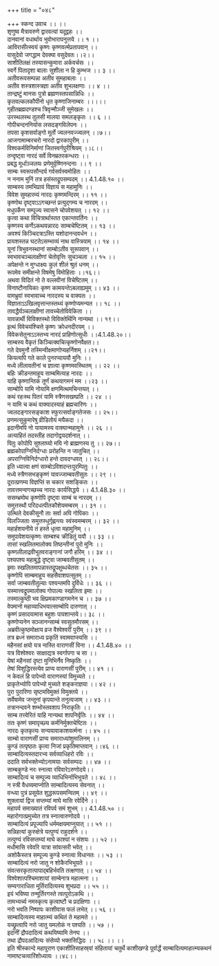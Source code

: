 +++
title = "०४८"

+++
स्कन्द उवाच ।। ।।  
शृणुष्व मैत्रावरुणे द्वारवत्यां यदूद्वहः ।।  
दानवानां वधार्थाय भुवोभारापनुत्तये ।। १ ।।  
आविरासीत्स्वयं कृष्णः कृष्णवर्त्मप्रतापवान् ।।  
वासुदेवो जगद्धाम देवक्या वसुदेवतः।।२।।  
साशीतिलक्षं तस्यासन्कुमारा अर्कवर्चसः ।।  
स्वर्गे पितादृशा बालाः सुशीला न हि कुम्भज ।। ३ ।।  
अतीवरूपसम्पन्ना अतीव सुमहाबलाः ।।  
अतीव शस्त्रशास्त्रज्ञा अतीव शुभलक्षणाः ।। ४ ।।  
तान्द्रष्टुं मानसः पुत्रो ब्रह्मणस्तपसान्निधिः ।।  
कृतवल्कलकौपीनो धृत कृष्णाजिनाम्बरः ।।।।।  
गृहीतब्रह्मदण्डश्च त्रिवृन्मौञ्जी सुमेखलः ।।  
उरस्थलस्थ तुलसी मालया समलङ्कृतः ।। ६ ।।  
गोपीचन्दननिर्यास लसदङ्गविलेपनः ।।  
तपसा कृशसर्वाङ्गो मूर्तो ज्वलनवज्ज्वलन् ।।७।।  
आजगामाम्बरचरो नारदो द्वारकापुरीम् ।।  
विश्वकर्मविनिर्माणां जितस्वर्गपुरीश्रियम् ।।८।।  
तन्दृष्ट्वा नारदं सर्वे विनम्रतरकन्धराः ।।  
प्रबद्ध मूर्धाञ्जलयः प्रणेमुर्वृष्णिनन्दनाः ।। ९ ।।  
साम्बः स्वरूपसौन्दर्य गर्वसर्वस्वमोहितः ।।  
न ननाम मुनिं तत्र हसंस्तद्रूपसम्पदम् ।। 4.1.48.१० ।।  
साम्बस्य तमभिप्रायं विज्ञाय स महामुनिः ।।  
विवेश सुमहारम्यं नारदः कृष्णमन्दिरम् ।। ११ ।।  
कृष्णोथ दृष्ट्वाऽऽगच्छन्तं प्रत्युद्गम्य च नारदम् ।।  
मधुपर्केण सम्पूज्य स्वासने चोपवेशयत् ।। १२ ।।  
कृत्वा कथा विचित्रार्थास्तत एकान्तवर्तिनः ।।  
कृष्णस्य कर्णेऽकथयन्नारदः साम्बचेष्टितम् ।। १३ ।।  
अवश्यं किञ्चिदत्राऽस्ति यशोदानन्दवर्धन ।।  
प्रायशस्तन्न घटतेऽसम्भाव्यं नाथ वास्त्रियाम् ।। १४ ।।  
यूनां त्रिभुवनस्थानां साम्बोऽतीव सुरूपवान् ।।  
स्वभावचञ्चलाक्षीणां चेतोवृत्तिः सुचञ्चला ।। १५ ।।  
अपेक्षन्ते न मुग्धाक्ष्यः कुलं शीलं श्रुतं धनम् ।।  
रूपमेव समीक्षन्ते विषमेषु विमोहिताः ।।१६।।  
अथवा विदितं नो ते वल्लवीनां विचेष्टितम् ।।  
विनाष्टौनायिकाः कृष्ण कामयन्तेऽबलाह्यमुम् ।। ४३ ।।  
वामभ्रुवां स्वभावाच्च नारदस्य च वाक्यतः ।।  
विज्ञाताऽऽखिलवृत्तान्तस्तथ्यं कृष्णोप्यमन्यत ।। १८ ।।  
तावद्धैर्यञ्चलाक्षीणां तावच्चेतोविवेकिता ।।  
यावन्नार्थी विविक्तस्थो विविक्तेर्थिनि नान्यथा ।। १९।।  
इत्थं विवेचयंश्चित्ते कृष्णः क्रोधनदीरयम् ।।  
विवेकसेतुनाऽऽस्तभ्य नारदं प्राहिणोत्सुधीः ।।4.1.48.२०।।  
साम्बस्य वैकृतं किञ्चित्क्वचित्कृष्णोनवैक्षत।।  
गते देवमुनौ तस्मिन्वीक्षमाणोप्यहर्निशम् ।।२१।।  
कियत्यपि गते काले पुनरप्याययौ मुनिः ।।  
मध्ये लीलावतीनां च ज्ञात्वा कृष्णमवस्थितम् ।। २२ ।।  
बहिः क्रीडन्तमाहूय साम्बमित्याह नारदः ।।  
याहि कृष्णान्तिकं तूर्णं कथयागमनं मम ।।२३ ।।  
साम्बोपि यामि नोयामि क्षणमित्थमचिन्तयत् ।।  
कथं रहःस्थ पितरं यामि स्त्रैणसखम्प्रति ।। २४ ।।  
न यामि च कथं वाक्यादस्याहं ब्रह्मचारिणः ।।  
ज्वलदङ्गारसङ्काश स्फुरत्सर्वाङ्गतेजसः ।। २५।।  
प्रणमत्सुकुमारेषु व्रीडितोयं मयैकदा ।।  
इदानीमपि नो यायामस्य वाक्यान्महामुनेः ।। २६ ।।  
अत्याहितं तदस्तीह तदागोद्वयदर्शनात् ।।  
पितुः कोपोपि सुश्लाघ्यो मयि नो ब्राह्मणस्य तु ।। २७।।  
ब्रह्मकोपाग्निनिर्दग्धाः प्ररोहन्ति न जातुचित् ।।  
अपराग्निविनिर्दग्धारो हन्ते दावदग्धवत् ।। २८।।  
इति ध्यात्वा क्षणं साम्बोऽविशदन्तःपुरम्पितुः ।।  
मध्ये स्त्रैणसभङ्कृष्णं यावज्जाम्बवतीसुतः ।। २९ ।।  
दूरात्प्रणम्य विज्ञप्तिं स चकार सशङ्कितः ।।  
तावत्तमन्वगच्छच्च नारदः कार्यसिद्धये ।। 4.1.48.३० ।।  
ससम्भ्रमोथ कृष्णोपि दृष्ट्वा साम्बं च नारदम् ।।  
समुत्तस्थौ परिदधत्पीतकौशेयमम्बरम् ।। ३१ ।।  
उत्थिते देवकीसूनौ ताः सर्वा अपि गोपिकाः ।।  
विलज्जिताः समुत्तस्धुर्गृह्णन्त्यः स्वंस्वमम्बरम् ।। ३२ ।।  
महार्हशयनीये तं हस्ते धृत्वा महामुनिम् ।।  
समुपावेशयत्कृष्णः साम्बश्च क्रीडितुं ययौ ।। ३३ ।।  
तासां स्खलितमालोक्य तिष्ठन्तीनां पुरो मुनिः ।।  
कृष्णलीलाद्रवीभूतवराङ्गानां जगौ हरिम् ।। ३४ ।।  
पश्यपश्य महाबुद्धे दृष्ट्वा जाम्बवतीसुतम् ।।  
इमाः स्खलितमापन्नास्तद्रूपक्षुब्धचेतसः ।। ३५ ।।  
कृष्णोपि साम्बमाहूय सहसैवाशपत्सुतम् ।।  
सर्वा जाम्बवतीतुल्याः पश्यन्तमपि दुर्विधेः ।। ३६ ।।  
यस्मात्त्वद्रूपमालोक्य गोपाल्यः स्खलिता इमाः ।।  
तस्मात्कुष्ठी भव क्षिप्रमकाण्डागमनेन च ।। ३७ ।।  
वेपमानो महाव्याधिभयात्साम्बोपि दारुणात् ।।  
कृष्णं प्रसादयामास बहुशः पापशान्तये।। ३८ ।।  
कृष्णोप्यनेन सञ्जानन्साम्बं स्वसुतमौरसम् ।।  
अब्रवीत्कुष्ठमोक्षाय व्रज वैश्वेश्वरीं पुरीम् ।। ३९ ।।  
तत्र ब्रध्नं समाराध्य प्रकृतिं स्वामवाप्स्यसि ।।  
महैनसां क्षयो यत्र नास्ति वाराणसीं विना ।। 4.1.48.४० ।।  
यत्र विश्वेश्वरः साक्षाद्यत्र स्वर्गापगा च सा ।।  
येषां महैनसां दृष्टा मुनिभिर्नैव निष्कृतिः ।।  
तेषां विशुद्धिरस्त्येव प्राप्य वाराणसीं पुरीम् ।। ४१ ।।  
न केवलं हि पापेभ्यो वाराणस्यां विमुच्यते ।।  
प्राकृतेभ्योपि पापेभ्यो मुच्यते शङ्कराज्ञया ।। ४२ ।।  
पुरा पुरारिणा सृष्टमविमुक्तं विमुक्तये ।।  
सर्वेषामेव जन्तूनां कृपयान्ते तनुत्यजाम् ।। ४३ ।।  
तत्रानन्दवने शम्भोस्तवशाप निराकृतिः ।।  
साम्ब तत्त्वेरितं याहि नान्यथा शापनिर्वृतिः ।। ४४ ।।  
ततः कृष्णं समापृच्छ्य कर्मनिर्मुक्तचेष्टितः ।।  
नारदः कृतकृत्यः सन्ययावाकाशवर्त्मना ।। ४५ ।।  
साम्बो वाराणसीं प्राप्य समाराध्यांशुमालिनम् ।।  
कुण्डं तत्पृष्ठतः कृत्वा निजां प्रकृतिमाप्तवान् ।।४६ ।।  
साम्बादित्यस्तदारभ्य सर्वव्याधिहरो रविः ।।  
ददाति सर्वभक्तेभ्योऽनामयाः सर्वसम्पदः ।। ४७ ।।  
साम्बकुण्डे नरः स्नात्वा रविवारेऽरुणोदये।।  
साम्बादित्यं च सम्पूज्य व्याधिभिर्नाभिभूयते ।। ४८ ।।  
न स्त्री वैधव्यमाप्नोति साम्बादित्यस्य सेवनात् ।।  
वन्ध्या पुत्रं प्रसूयेत शुद्धरूपसमन्वितम् ।। ४९ ।।  
शुक्लायां द्विज सप्तम्यां माघे मासि रवेर्दिने ।।  
महापर्व समाख्यातं रविपर्व समं शुभम् ।। 4.1.48.५० ।।  
महारोगात्प्रमुच्येत तत्र स्नात्वारुणोदये ।।  
साम्बादित्यं प्रपूज्यापि धर्ममक्षयमाप्नुयात् ।। ५१ ।।  
सन्निहत्यां कुरुक्षेत्रे यत्पुण्यं राहुदर्शने ।।  
तत्पुण्यं रविसप्तम्यां माघे काश्यां न संशयः ।। ५२ ।।  
मधौमासि रवेर्वारे यात्रा सांवत्सरी भवेत् ।।  
अशोकैस्तत्र सम्पूज्य कुण्डे स्नात्वा विधानतः ।। ५३ ।।  
साम्बादित्यं नरो जातु न शोकैरभिभूयते ।।  
संवत्सरकृतात्पापाद्बहिर्भवति तत्क्षणात् ।। ५४ ।।  
विश्वेशात्पश्चिमाशायां साम्बेनात्र महात्मना ।।  
सम्यगाराधिता मूर्तिरादित्यस्य शुभप्रदा ।। ५५ ।।  
इयं भविष्या तन्मूर्तिरगस्ते त्वत्पुरोऽकथि ।।  
तामभ्यर्च्य नमस्कृत्य कृत्वाष्टौ च प्रदक्षिणाः ।।  
नरो भवति निष्पापः काशीवास फलं लभेत् ।। ५६ ।।  
साम्बादित्यस्य माहात्म्यं कथितं ते महामते ।।  
यच्छ्रुत्वापि नरो जातु यमलोकं न पश्यति ।। ५७ ।।  
इदानीं द्रौपदादित्यं कथयिष्यामि तेनघ ।।  
तथा द्रौपदआदित्यः संसेव्यो भक्तसिद्धिदः ।। ५८ ।। ।।  
इति श्रीस्कान्दे महापुराण एकाशीतिसाहस्र्यां संहितायां चतुर्थे काशीखण्डे पूर्वार्द्धे साम्बादित्यमाहात्म्यकथनं नामाष्टचत्वारिंशोध्यायः ।।४८।।